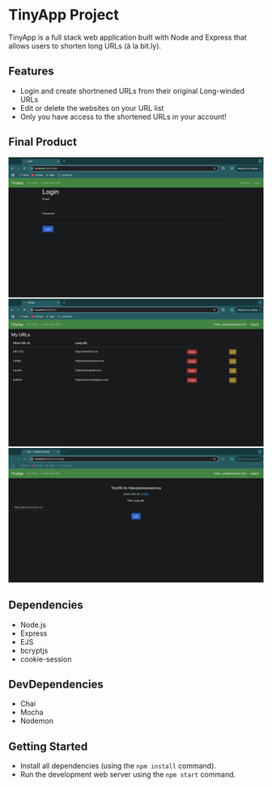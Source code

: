# TinyApp Project

TinyApp is a full stack web application built with Node and Express that allows users to shorten long URLs (à la bit.ly).

## Features

- Login and create shortnened URLs from their original Long-winded URLs 
- Edit or delete the websites on your URL list 
- Only you have access to the shortened URLs in your account!


## Final Product

!["Login Page"](https://github.com/rhaelynlashmar/tinyapp/blob/main/docs/login-page.png?raw=true)
!["URLs Page, with short & long URLs"](https://github.com/rhaelynlashmar/tinyapp/blob/main/docs/myUrls-page.png?raw=true)
!["url/:id Page with editing capabilities"](https://github.com/rhaelynlashmar/tinyapp/blob/main/docs/edit-urls-page.png?raw=true)

## Dependencies

- Node.js
- Express
- EJS
- bcryptjs
- cookie-session

## DevDependencies

- Chai
- Mocha
- Nodemon

## Getting Started

- Install all dependencies (using the `npm install` command).
- Run the development web server using the `npm start` command.